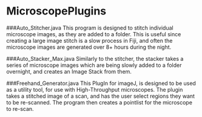 # MicroscopePlugins

###Auto_Stitcher.java
This program is designed to stitch individual microscope images, as they are added to a folder.  This is useful since creating a large image stitch is a slow process in Fiji, and often the microscope images are generated over 8+ hours during the night.

###Auto_Stacker_Max.java
Similarly to the stitcher, the stacker takes a series of microscope images which are being slowly added to a folder overnight, and creates an Image Stack from them.

###Freehand_Generator.java
This PlugIn for imageJ, is designed to be used as a utility tool, for use with High-Throughput microscopes. The plugin takes a stitched image of a scan, and has the user select regions they want to be re-scanned. The program then creates a pointlist for the microscope to re-scan.
